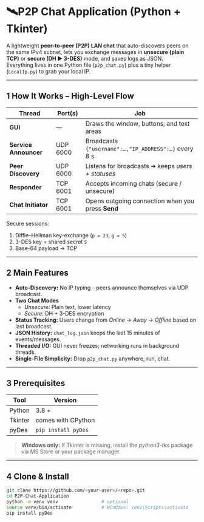 # 🛰️P2P Chat Application (Python + Tkinter)

A lightweight **peer-to-peer (P2P) LAN chat** that auto-discovers peers on the same IPv4 subnet, lets you exchange messages in **unsecure (plain TCP)** or **secure (DH ▶ 3-DES)** mode, and saves logs as JSON.  
Everything lives in one Python file (`p2p_chat.py`) plus a tiny helper (`LocalIp.py`) to grab your local IP.

---

## 1  How It Works – High-Level Flow

| Thread | Port(s) | Job |
|--------|---------|-----|
| **GUI** | —  | Draws the window, buttons, and text areas |
| **Service Announcer** | UDP 6000 | Broadcasts `{"username":…,"IP_ADDRESS":…}` every 8 s |
| **Peer Discovery** | UDP 6000 | Listens for broadcasts ➜ keeps *users + statuses* |
| **Responder** | TCP 6001 | Accepts incoming chats (secure / unsecure) |
| **Chat Initiator** | TCP 6001 | Opens outgoing connection when you press **Send** |

Secure sessions:

1. Diffie–Hellman key-exchange (`p = 23`, `g = 5`)  
2. 3-DES key = shared secret `S`  
3. Base-64 payload → TCP

---

## 2  Main Features

* **Auto-Discovery:** No IP typing – peers announce themselves via UDP broadcast.
* **Two Chat Modes**  
  * *Unsecure:* Plain text, lower latency  
  * *Secure:* DH + 3-DES encryption
* **Status Tracking:** Users change from *Online → Away → Offline* based on last broadcast.
* **JSON History:** `chat_log.json` keeps the last 15 minutes of events/messages.
* **Threaded I/O:** GUI never freezes; networking runs in background threads.
* **Single-File Simplicity:** Drop `p2p_chat.py` anywhere, run, chat.

---

## 3  Prerequisites

| Tool | Version |
|------|---------|
| Python | 3.8 + |
| Tkinter | comes with CPython |
| pyDes | `pip install pyDes` |

> **Windows only:** If Tkinter is missing, install the *python3-tks* package via MS Store or your package manager.

---

## 4  Clone & Install

```bash
git clone https://github.com/<your-user>/<repo>.git
cd P2P-Chat-Application
python -m venv venv                # optional
source venv/bin/activate           # Windows: venv\Scripts\activate
pip install pyDes
```
